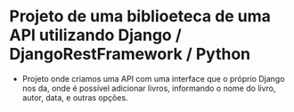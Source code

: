 # Projeto de uma biblioeteca de uma API utilizando Django / DjangoRestFramework / Python

- Projeto onde criamos uma API com uma interface que o próprio Django nos da, onde é possível adicionar livros, informando o nome do livro, autor, data, e outras opções.

